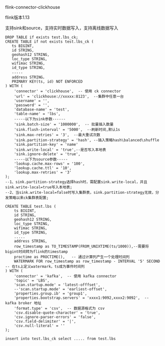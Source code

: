 flink-connector-clickhouse

flink版本1.13

支持sink和source，支持实时数据写入，支持离线数据写入

    DROP TABLE if exists test.lbs_ck;
    CREATE TABLE if not exists test.lbs_ck (
       ts BIGINT,
       id STRING,
       geohash12 STRING,
       loc_type STRING,
       wifimac STRING,
       id_type STRING,
       .....
       address STRING，
       PRIMARY KEY(ts, id) NOT ENFORCED
    ) WITH (
        'connector' = 'clickhouse',  -- 使用 ck connector
        'url' = 'clickhouse://xxxxx:8123',  --集群中任意一台
        'username' = '',  
        'password' = '',  
        'database-name' = 'test', 
        'table-name' = 'lbs',  
        -----以下为sink参数------
        'sink.batch-size' = '1000000',  -- 批量插入数量
        'sink.flush-interval' = '5000',  --刷新时间,默认1s
        'sink.max-retries' = '3',  --最大重试次数
        'sink.partition-strategy' = 'hash', --插入策略hash\balanced\shuffle
        'sink.partition-key' = 'name'
        'sink.write-local' = 'true',--是否写入本地表
        'sink.ignore-delete' = 'true',
        -----以下为source参数-----
        'lookup.cache.max-rows' = '100',
        'lookup.cache.ttl' = '10',
        'lookup.max-retries' = '3'
    );
    --1、sink.partition-strategy选择hash时，需配置sink.write-local，并且sink.write-local=true写入本地表;
    --2、当sink.write-local=false时写入集群表，sink.partition-strategy无效，分发策略以来ck集群表配置;

    CREATE TABLE test.lbs (
        ts BIGINT,
        id STRING,
        geohash12 STRING,
        loc_type STRING,
        wifimac STRING,
        id_type STRING,
        .....
        address STRING,
        row_timestamp as TO_TIMESTAMP(FROM_UNIXTIME(ts/1000)),--需要将bigint时间转为flink的timestamp
        proctime as PROCTIME(),   -- 通过计算列产生一个处理时间列
        WATERMARK FOR row_timestamp as row_timestamp - INTERVAL '5' SECOND  -- 在ts上定义watermark，ts成为事件时间列
    ) WITH (
        'connector' = 'kafka',  -- 使用 kafka connector
        'topic' = 'LBS',  
        'scan.startup.mode' = 'latest-offfset',  
        --'scan.startup.mode' = 'earliest-offset',  
        'properties.group.ib' = 'group1',  
        'properties.bootstrap.servers' = 'xxxx1:9092,xxxx2:9092',  -- kafka broker 地址
        'format.type' = 'csv',  -- 数据源格式为 csv
        'csv.disable-quote-character' = 'true',
        'csv.ignore-parser-errors' = 'false',
        'csv.field-delimiter' = '|',
        'csv.null-literal' = ''
    );

    insert into test.lbs_ck select ..... from test.lbs
